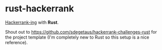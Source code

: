 # rust-hackerrank
 
[Hackerrank-ing](https://www.hackerrank.com/) with **Rust**.

Shout out to https://github.com/sdegetaus/hackerrank-challenges-rust for the project template (I'm completely new to Rust so this setup is a nice reference).
